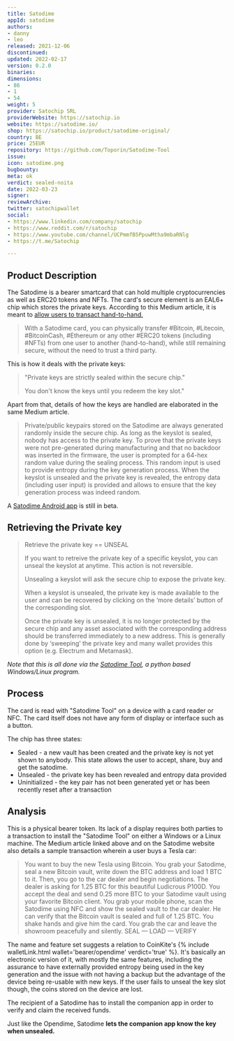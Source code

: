 ```yaml
---
title: Satodime
appId: satodime
authors:
- danny
- leo
released: 2021-12-06
discontinued: 
updated: 2022-02-17
version: 0.2.0
binaries: 
dimensions:
- 86
- 1
- 54
weight: 5
provider: Satochip SRL
providerWebsite: https://satochip.io
website: https://satodime.io/
shop: https://satochip.io/product/satodime-original/
country: BE
price: 25EUR
repository: https://github.com/Toporin/Satodime-Tool
issue: 
icon: satodime.png
bugbounty: 
meta: ok
verdict: sealed-noita
date: 2022-03-23
signer: 
reviewArchive: 
twitter: satochipwallet
social:
- https://www.linkedin.com/company/satochip
- https://www.reddit.com/r/satochip
- https://www.youtube.com/channel/UCPmmfB5PpuwMtha9mbaRNlg
- https://t.me/Satochip

---
```


## Product Description

The Satodime is a bearer smartcard that can hold multiple cryptocurrencies as well as ERC20 tokens and NFTs. The card's secure element is an EAL6+ chip which stores the private keys. According to this Medium article, it is meant  to [allow users to transact hand-to-hand.]((https://satochip.medium.com/satodime-why-and-how-to-use-your-bearer-crypto-card-490316180873))

> With a Satodime card, you can physically transfer #Bitcoin, #Litecoin, #BitcoinCash, #Ethereum or any other #ERC20 tokens (including #NFTs) from one user to another (hand-to-hand), while still remaining secure, without the need to trust a third party.

This is how it deals with the private keys:

> "Private keys are strictly sealed within the secure chip."
>
> You don't know the keys until you redeem the key slot."

Apart from that, details of how the keys are handled are elaborated in the same Medium article.

> Private/public keypairs stored on the Satodime are always generated randomly inside the secure chip. As long as the keyslot is sealed, nobody has access to the private key. To prove that the private keys were not pre-generated during manufacturing and that no backdoor was inserted in the firmware, the user is prompted for a 64-hex random value during the sealing process. This random input is used to provide entropy during the key generation process. When the keyslot is unsealed and the private key is revealed, the entropy data (including user input) is provided and allows to ensure that the key generation process was indeed random.

A [Satodime Android app](https://github.com/Toporin/Satodime-Android/releases) is still in beta.

## Retrieving the Private key

> Retrieve the private key == UNSEAL
>
> If you want to retreive the private key of a specific keyslot, you can unseal the keyslot at anytime. This action is not reversible.
>
> Unsealing a keyslot will ask the secure chip to expose the private key.
>
> When a keyslot is unsealed, the private key is made available to the user and can be recovered by clicking on the ‘more details’ button of the corresponding slot.
>
> Once the private key is unsealed, it is no longer protected by the secure chip and any asset associated with the corresponding address should be transferred immediately to a new address. This is generally done by ‘sweeping’ the private key and many wallet provides this option (e.g. Electrum and Metamask).

*Note that this is all done via the [Satodime Tool](https://github.com/Toporin/Satodime-Tool/releases), a python based Windows/Linux program.*

## Process

The card is read with "Satodime Tool" on a device with a card reader or NFC. The card itself does not have any form of display or interface such as a button.

The chip has three states:

- Sealed - a new vault has been created and the private key is not yet shown to anybody. This state allows the user to accept, share, buy and get the satodime.
- Unsealed - the private key has been revealed and entropy data provided
- Uninitialized - the key pair has not been generated yet or has been recently reset after a transaction

## Analysis

This is a physical bearer token. Its lack of a display requires both
parties to a transaction to install the "Satodime Tool" on either a Windows or a
Linux machine. The Medium article linked above and on the Satodime website also
details a sample transaction wherein a user buys a Tesla car:

> You want to buy the new Tesla using Bitcoin. You grab your Satodime, seal a new Bitcoin vault, write down the BTC address and load 1 BTC to it. Then, you go to the car dealer and begin negotiations. The dealer is asking for 1.25 BTC for this beautiful Ludicrous P100D. You accept the deal and send 0.25 more BTC to your Satodime vault using your favorite Bitcoin client. You grab your mobile phone, scan the Satodime using NFC and show the sealed vault to the car dealer. He can verify that the Bitcoin vault is sealed and full of 1.25 BTC. You shake hands and give him the card. You grab the car and leave the showroom peacefully and silently. SEAL — LOAD — VERIFY

The name and feature set suggests a relation to CoinKite's
{% include walletLink.html wallet='bearer/opendime' verdict='true' %}. It's
basically an electronic version of it, with mostly the same features, including
the assurance to have externally provided entropy being used in the key
generation and the issue with not having a backup but the advantage of the
device being re-usable with new keys. If the user fails to unseal the key slot
though, the coins stored on the device are lost.

The recipient of a Satodime has to install the companion app in order to verify
and claim the received funds.

Just like the Opendime, Satodime **lets the companion app know the key when
unsealed.**
